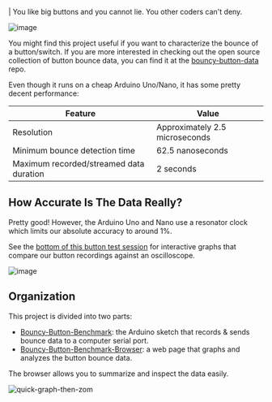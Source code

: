 | You like big buttons and you cannot lie. You other coders can't deny.

![image](https://github.com/adamfk/bouncy-button/assets/274012/146a55c6-3897-4910-81a9-e4a0240c7b05)

You might find this project useful if you want to characterize the bounce of a button/switch. If you are more interested in checking out the open source collection of button bounce data, you can find it at the [bouncy-button-data](https://github.com/adamfk/bouncy-button-data/) repo.

Even though it runs on a cheap Arduino Uno/Nano, it has some pretty decent performance:
 
| Feature                                 | Value                          |
|-----------------------------------------|--------------------------------|
| Resolution                              | Approximately 2.5 microseconds |
| Minimum bounce detection time           | 62.5 nanoseconds               |
| Maximum recorded/streamed data duration | 2 seconds                      |

## How Accurate Is The Data Really?
Pretty good! However, the Arduino Uno and Nano use a resonator clock which limits our absolute accuracy to around 1%.

See the [bottom of this button test session](https://github.com/adamfk/bouncy-button-data/issues/2) for interactive graphs that compare our button recordings against an oscilloscope.

![image](https://github.com/adamfk/bouncy-button-data/assets/274012/330320e9-8d55-476a-805a-062b67e47283)

## Organization
This project is divided into two parts:

- [Bouncy-Button-Benchmark](./bb-benchmark/README.md): the Arduino sketch that records & sends bounce data to a computer serial port.
- [Bouncy-Button-Benchmark-Browser](./bbb-browser/README.md): a web page that graphs and analyzes the button bounce data.

The browser allows you to summarize and inspect the data easily.

![quick-graph-then-zom](https://github.com/adamfk/bouncy-button/assets/274012/32b80c43-9965-4b8a-8767-32367a44eef9)



